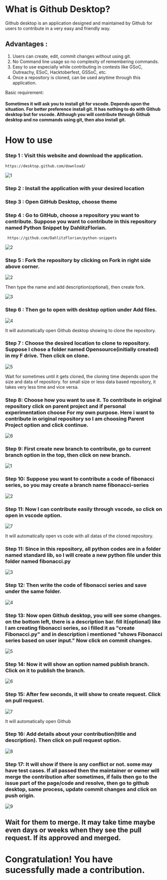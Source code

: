 # What is Github Desktop?

Github desktop is an application designed and maintained by Github for users to contribute in a very easy and friendly way.
## Advantages :
1. Users can create, edit, commit changes without using git.
2. No Command line usage so no complexity of remembering commands.
3. Easy to use especially while contributing in contests like GSoC, Outreachy, ESoC, Hacktoberfest, GSSoC, etc.
4. Once a repository is cloned, can be used anytime through this application.

Basic requirement:
#### Sometimes it will ask you to install git for vscode. Depends upon the situation. For better preference install git. It has nothing to do with Github desktop but for vscode. Although you will contribute through Github desktop and no commands using git, then also install git.

# How to use

### Step 1 : Visit this website and download the application.

    https://desktop.github.com/download/
    
![1](https://github.com/user-attachments/assets/4c6af539-90c6-4125-b760-6e72e5999870)

### Step 2 : Install the application with your desired location

### Step 3 : Open GitHub Desktop, choose theme 

### Step 4 : Go to GitHub, choose a repository you want to contribute. Suppose you want to contribute in this repository named Python Snippet by DahlitzFlorian.

     https://github.com/DahlitzFlorian/python-snippets
     
![2](https://github.com/user-attachments/assets/0cedef58-a09b-4025-bbfc-af3ee61a18a4)


### Step 5 : Fork the repository by clicking on Fork in right side above corner.

![2](https://github.com/user-attachments/assets/48aeeeff-e366-4423-9f70-3f22c71eeeec)

Then type the name and add description(optional), then create fork.

 ![3](https://github.com/user-attachments/assets/f8b99b61-39f3-47c4-a383-0eed4be05935)

### Step 6 : Then go to open with desktop option under Add files.

![4](https://github.com/user-attachments/assets/bbd91618-e10d-40f3-bdea-f6d84c738ce1)

It will automatically open Github desktop showing to clone the repository.

### Step 7 : Choose the desired location to clone to repository. Suppose I chose a folder named Opensource(initially created) in my F drive. Then click on clone.

![5](https://github.com/user-attachments/assets/4ff6958c-bcba-45be-9fc0-197714f7b75b)

Wait for sometimes until it gets cloned, the cloning time depends upon the size and data of repository. for small size or less data based repository, it takes very less time and vice versa.

### Step 8: Choose how you want to use it. To contribute in original repository click on parent project and if personal experimentation choose For my own purpose. Here i want to contribute in original repository so I am choosing Parent Project option and click continue.

![6](https://github.com/user-attachments/assets/875a9143-516a-4cfe-887c-f1312d458784)

### Step 9: First create new branch to contribute, go to current branch option in the top, then click on new branch.

![1](https://github.com/user-attachments/assets/232e6254-f162-4802-98ef-0aec117f13b5)

### Step 10: Suppose you want to contribute a code of fibonacci series, so you may create a branch name fibonacci-series

![2](https://github.com/user-attachments/assets/4a967421-e73c-41e6-a496-aaa29244d858)

### Step 11: Now I can contribute easily through vscode, so click on open in vscode option.

![7](https://github.com/user-attachments/assets/957d1125-33a5-434c-a631-d5937176711d)

It will automatically open vs code with all datas of the cloned repository.

### Step 11: Since in this repository, all python codes are in a folder named standard lib, so I will create a new python file under this folder named fibonacci.py

![3](https://github.com/user-attachments/assets/434bcd00-a80c-41f7-913b-bf879f0063b0)

### Step 12: Then write the code of fibonacci series and save under the same folder.

![4](https://github.com/user-attachments/assets/6aa226bf-af7a-48c9-b955-2f1aaa2d9f37)

### Step 13: Now open Github desktop, you will see some changes. on the bottom left, there is a description bar. fill it(optional) like I am creating fibonacci series, so i filled it as "create Fibonacci.py" and in description i mentioned "shows Fibonacci series based on user input." Now click on commit changes.

![5](https://github.com/user-attachments/assets/3460c578-11db-46f6-ae3e-936195a30679)

### Step 14: Now it will show an option named publish branch. Click on it to publish the branch.

![6](https://github.com/user-attachments/assets/526119dd-f95a-4e4a-b0f2-41bf80123994)

### Step 15: After few seconds, it will show to create request. Click on pull request.

![7](https://github.com/user-attachments/assets/67af440a-2c3b-4707-836d-db12bdd72561)

It will automatically open Github

### Step 16: Add details about your contribution(title and description). Then click on pull request option.

![8](https://github.com/user-attachments/assets/daad58f1-8e93-4e2e-b687-dd574c22555c)

### Step 17: It will show if there is any conflict or not. some may have test cases. If all passed then the maintainer or owner will merge the contribution after sometimes, if fails then go to the issue part of the page/code and resolve, then go to github desktop, same process, update commit changes and click on push origin.

![9](https://github.com/user-attachments/assets/5f308edc-9a66-4e8f-a58a-d70ee4ec8ace)

## Wait for them to merge. It may take time maybe even days or weeks when they see the pull request. If its approved and merged.

# Congratulation! You have sucessfully made a contribution.
